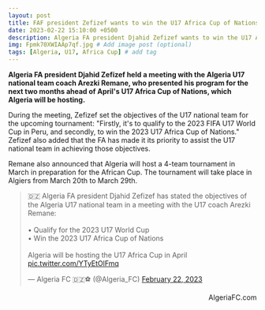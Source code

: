```yaml
---
layout: post
title: FAF president Zefizef wants to win the U17 Africa Cup of Nations
date: 2023-02-22 15:10:00 +0500
description: Algeria FA president Djahid Zefizef wants to win the U17 African Cup and qualify for the World Cup # Add post description (optional)
img: Fpmk70XWIAAp7qf.jpg # Add image post (optional)
tags: [Algeria, U17, Africa Cup] # add tag
---
```

**Algeria FA president Djahid Zefizef held a meeting with the Algeria U17 national team coach Arezki Remane, who presented his program for the next two months ahead of April's U17 Africa Cup of Nations, which Algeria will be hosting.**

During the meeting, Zefizef set the objectives of the U17 national team for the upcoming tournament: "Firstly, it's to qualify to the 2023 FIFA U17 World Cup in Peru, and secondly, to win the 2023 U17 Africa Cup of Nations." Zefizef also added that the FA has made it its priority to assist the U17 national team in achieving those objectives. 

Remane also announced that Algeria will host a 4-team tournament in March in preparation for the African Cup. The tournament will take place in Algiers from March 20th to March 29th.

<blockquote class="twitter-tweet"><p lang="en" dir="ltr">🇩🇿 Algeria FA president Djahid Zefizef has stated the objectives of the Algeria U17 national team in a meeting with the U17 coach Arezki Remane:<br><br>• Qualify for the 2023 U17 World Cup<br>• Win the 2023 U17 Africa Cup of Nations <br><br>Algeria will be hosting the U17 Africa Cup in April <a href="https://t.co/YTyEtOlFmq">pic.twitter.com/YTyEtOlFmq</a></p>&mdash; Algeria FC 🇩🇿⚽️ (@Algeria_FC) <a href="https://twitter.com/Algeria_FC/status/1628508989649563648?ref_src=twsrc%5Etfw">February 22, 2023</a></blockquote> <script async src="https://platform.twitter.com/widgets.js" charset="utf-8"></script>

<p style="text-align:right">AlgeriaFC.com</p>

